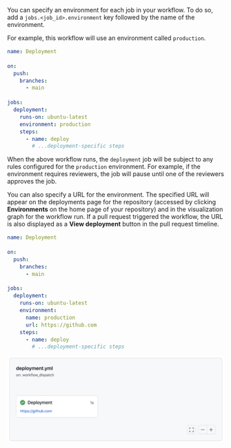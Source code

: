 You can specify an environment for each job in your workflow. To do so, add a `jobs.<job_id>.environment` key followed by the name of the environment.

For example, this workflow will use an environment called `production`.

```yaml
name: Deployment

on:
  push:
    branches:
      - main

jobs:
  deployment:
    runs-on: ubuntu-latest
    environment: production
    steps:
      - name: deploy
        # ...deployment-specific steps
```

When the above workflow runs, the `deployment` job will be subject to any rules configured for the `production` environment. For example, if the environment requires reviewers, the job will pause until one of the reviewers approves the job.

You can also specify a URL for the environment. The specified URL will appear on the deployments page for the repository (accessed by clicking **Environments** on the home page of your repository) and in the visualization graph for the workflow run. If a pull request triggered the workflow, the URL is also displayed as a **View deployment** button in the pull request timeline.

```yaml
name: Deployment

on:
  push:
    branches:
      - main

jobs:
  deployment:
    runs-on: ubuntu-latest
    environment: 
      name: production
      url: https://github.com
    steps:
      - name: deploy
        # ...deployment-specific steps
```

![Workflow graph with URL](/assets/images/help/images/deploy-graph.png)

